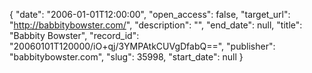 {
  "date": "2006-01-01T12:00:00", 
  "open_access": false, 
  "target_url": "http://babbitybowster.com/", 
  "description": "", 
  "end_date": null, 
  "title": "Babbity Bowster", 
  "record_id": "20060101T120000/iO+qj/3YMPAtkCUVgDfabQ==", 
  "publisher": "babbitybowster.com", 
  "slug": 35998, 
  "start_date": null
}

